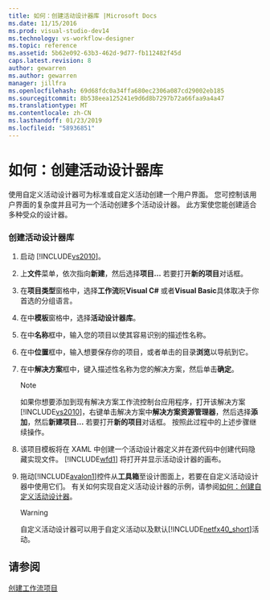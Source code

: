 ```yaml
---
title: 如何：创建活动设计器库 |Microsoft Docs
ms.date: 11/15/2016
ms.prod: visual-studio-dev14
ms.technology: vs-workflow-designer
ms.topic: reference
ms.assetid: 5b62e092-63b3-462d-9d77-fb112482f45d
caps.latest.revision: 8
author: gewarren
ms.author: gewarren
manager: jillfra
ms.openlocfilehash: 69d68fdc0a34ffa680ec2306a087cd29002eb185
ms.sourcegitcommit: 8b538eea125241e9d6d8b7297b72a66faa9a4a47
ms.translationtype: MT
ms.contentlocale: zh-CN
ms.lasthandoff: 01/23/2019
ms.locfileid: "58936851"
---
```

# <a name="how-to-create-an-activity-designer-library"></a>如何：创建活动设计器库
使用自定义活动设计器可为标准或自定义活动创建一个用户界面。 您可控制该用户界面的复杂度并且可为一个活动创建多个活动设计器。 此方案使您能创建适合多种受众的设计器。  
  
### <a name="to-create-an-activity-designer-library"></a>创建活动设计器库  
  
1.  启动 [!INCLUDE[vs2010](../includes/vs2010-md.md)]。  
  
2.  上**文件**菜单，依次指向**新建**，然后选择**项目...** 若要打开**新的项目**对话框。  
  
3.  在**项目类型**窗格中，选择**工作流**眖**Visual C#** 或者**Visual Basic**具体取决于你首选的分组语言。  
  
4.  在中**模板**窗格中，选择**活动设计器库**。  
  
5.  在中**名称**框中，输入您的项目以使其容易识别的描述性名称。  
  
6.  在中**位置**框中，输入想要保存你的项目，或者单击的目录**浏览**以导航到它。  
  
7.  在中**解决方案**框中，键入描述性名称为您的解决方案，然后单击**确定**。  
  
    > [!NOTE]
    >  如果你想要添加到现有解决方案工作流控制台应用程序，打开该解决方案[!INCLUDE[vs2010](../includes/vs2010-md.md)]，右键单击解决方案中**解决方案资源管理器**，然后选择**添加**，然后**新建项目...** 若要打开**新的项目**对话框。 按照此过程中的上述步骤继续操作。  
  
8.  该项目模板将在 XAML 中创建一个活动设计器定义并在源代码中创建代码隐藏实现文件。 [!INCLUDE[wfd1](../includes/wfd1-md.md)] 将打开并显示活动设计器的画布。  
  
9. 拖动[!INCLUDE[avalon1](../includes/avalon1-md.md)]控件从**工具箱**至设计图面上，若要在自定义活动设计器中使用它们。  有关如何实现自定义活动设计器的示例，请参阅[如何：创建自定义活动设计器](http://msdn.microsoft.com/library/2f3aade6-facc-44ef-9657-a407ef8b9b31)。  
  
    > [!WARNING]
    >  自定义活动设计器可以用于自定义活动以及默认[!INCLUDE[netfx40_short](../includes/netfx40-short-md.md)]活动。  
  
## <a name="see-also"></a>请参阅  
 [创建工作流项目](../workflow-designer/creating-a-workflow-project.md)